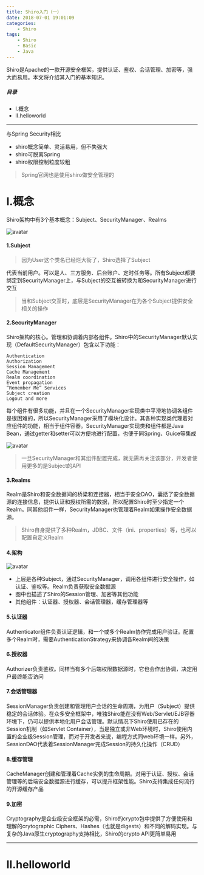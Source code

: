 ```yaml
---
title: Shiro入门（一）
date: 2018-07-01 19:01:09
categories:
    - Shiro
tags:
    - Shiro
    - Basic
    - Java
---
```


Shiro是Apache的一款开源安全框架，提供认证、鉴权、会话管理、加密等，强大而易用。本文将介绍其入门的基本知识。

<!-- more -->

##### 目录
+ I.概念
+ II.helloworld

---

与Spring Security相比

- shiro概念简单、灵活易用，但不失强大
- shiro可脱离Spring
- shiro权限控制粒度较粗

> Spring官网也是使用shiro做安全管理的

# I.概念

Shiro架构中有3个基本概念：Subject、SecurityManager、Realms

![avatar](http://blog-wocaishiliuke.oss-cn-shanghai.aliyuncs.com/images/Shiro/Shiro-Basic-Architecture.png)

#### 1.Subject

> 因为User这个类名已经烂大街了，Shiro选择了Subject

代表当前用户。可以是人、三方服务、后台账户、定时任务等。所有Subject都要绑定到SecurityManager上，与Subject的交互被转换为和SecurityManager进行交互

> 当和Subject交互时，底层是SecurityManager在为各个Subject提供安全相关的操作

#### 2.SecurityManager

Shiro架构的核心。管理和协调着内部各组件。Shiro中的SecurityManager默认实现（DefaultSecurityManager）包含以下功能：

```
Authentication
Authorization
Session Management
Cache Management
Realm coordination
Event propagation
“Remember Me” Services
Subject creation
Logout and more
```

每个组件有很多功能，并且在一个SecurityManager实现类中平滑地协调各组件是很困难的，所以SecurityManager采用了模块化设计。其各种实现类代理着对应组件的功能，相当于组件容器。SecurityManager实现类和组件都是Java Bean，通过getter和setter可以方便地进行配置，也便于同Spring、Guice等集成

![avatar](http://blog-wocaishiliuke.oss-cn-shanghai.aliyuncs.com/images/Shiro/SecurityManage-hierarchy.png)

> 一旦SecurityManager和其组件配置完成，就无需再关注该部分，开发者使用更多的是Subject的API

#### 3.Realms

Realm是Shiro和安全数据间的桥梁和连接器，相当于安全DAO，囊括了安全数据源的连接信息，提供认证和授权所需的数据，所以配置Shiro时至少指定一个Realm。同其他组件一样，SecurityManager也管理着Realm如果操作安全数据源。

> Shiro自身提供了多种Realm，JDBC、文件（ini、properties）等，也可以配置自定义Realm

#### 4.架构

![avatar](http://blog-wocaishiliuke.oss-cn-shanghai.aliyuncs.com/images/Shiro/Shiro-Architecture.png)

- 上层是各种Subject，通过SecurityManager，调用各组件进行安全操作，如认证、鉴权等。Realm负责获取安全数据源
- 图中也描述了Shiro的Session管理、加密等其他功能
- 其他组件：认证器、授权器、会话管理器，缓存管理器等

#### 5.认证器

Authenticator组件负责认证逻辑，和一个或多个Realm协作完成用户验证。配置多个Realm时，需要AuthenticationStrategy来协调各Realm间的决策

#### 6.授权器

Authorizer负责鉴权。同样当有多个后端权限数据源时，它也会作出协调，决定用户最终能否访问

#### 7.会话管理器

SessionManager负责创建和管理用户会话的生命周期，为用户（Subject）提供稳定的会话体验。在众多安全框架中，唯独Shiro能在没有Web/Servlet/EJB容器环境下，仍可以提供本地化用户会话管理。默认情况下Shiro使用已存在的Session机制（如Servlet Container），当是独立或非Web环境时，Shiro使用内置的企业级Session管理，而对于开发者来说，编程方式同web环境一样。另外，SessionDAO代表着SessionManager完成Session的持久化操作（CRUD）

#### 8.缓存管理

CacheManager创建和管理着Cache实例的生命周期。对用于认证、授权、会话管理等的后端安全数据源进行缓存，可以提升框架性能。Shiro支持集成任何流行的开源缓存产品

#### 9.加密

Cryptography是企业级安全框架的必需，Shiro的crypto包中提供了方便使用和理解的crytographic Ciphers、Hashes（也就是digests）和不同的解码实现。与复杂的Java原生cryptography支持相比，Shiro的crypto API更简单易用


---


# II.helloworld